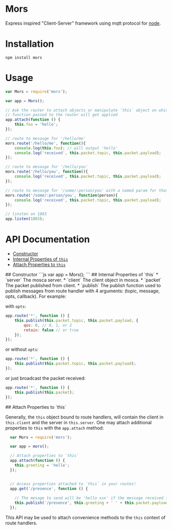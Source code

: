 Mors
====

Express inspired "Client-Server" framework using mqtt protocol for [node](nodejs.org).

# Installation
```
npm install mors
```

# Usage

```js
var Mors = require('mors');

var app = Mors();

// Ask the router to attach objects or manipulate `this` object on which the
// function passed to the router will get applied
app.attach(function () {
	this.foo = 'hello';
});

// route to mesasge for '/hello/me'
mors.route('/hello/me', function(){
	console.log(this.foo); // will output 'hello'
	console.log('received', this.packet.topic, this.packet.payload);
});

// route to mesasge for '/hello/you'
mors.route('/hello/you', function(){
	console.log('received', this.packet.topic, this.packet.payload);
});

// route to mesasge for '/some/:person/you' with a named param for that token
mors.route('/some/:person/you', function(person){
	console.log('received', this.packet.topic, this.packet.payload);
});

// linsten on 1883
app.listen(1883);
```

# API Documentation

* [Constructor](#constructor)
* [Internal Properties of `this`](#internal-properties-of-this)
* [Attach Properties to `this`](#attach-to-this)

<a name="constructor"/>
## Constructor
```js
var app = Mors();
```

<a name="internal-properties-of-this"/>
## Internal Properties of `this`
* `server` The mosca server.
* `client` The client object in mosca.
* `packet` The packet published from client.
* `publish` The publish function used to publish messages from route handler with 4 arguments: (topic, message, opts, callback). For example:

with `opts`:

```js
app.route('*', function () {
	this.publish(this.packet.topic, this.packet.payload, {
		qos: 0, // 0, 1, or 2
  		retain: false // or true
  	});
});
```

or without `opts`:

```js
app.route('*', function () {
	this.publish(this.packet.topic, this.packet.payload);
});
```

or just broadcast the packet received:

```js
app.route('*', function () {
	this.publish(this.packet);
});
```

<a name="attach-to-this"/>
## Attach Properties to `this`

Generally, the `this` object bound to route handlers, will contain the client in `this.client` and the server in `this.server`. One may attach additional properties to `this` with the `app.attach` method:

```js
  var Mors = require('mors');

  var app = mors();

  // Attach properties to `this`
  app.attach(function () {
    this.greeting = 'hello';
  });


  // Access properties attached to `this` in your routes!
  app.get('/presence', function () {
  
    // The mesage to send will be 'hello xxx' if the message received is 'xxx'
    this.publish('/presence', this.greeting + ' ' + this.packet.payload);
  });
```

This API may be used to attach convenience methods to the `this` context of route handlers.